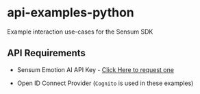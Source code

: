 # api-examples-python
Example interaction use-cases for the Sensum SDK

## API Requirements

* Sensum Emotion AI API Key - [Click Here to request one](https://sensum.co)

* Open ID Connect Provider (`Cognito` is used in these examples)

